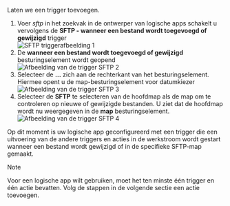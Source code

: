 Laten we een trigger toevoegen.

1. Voer *sftp* in het zoekvak in de ontwerper van logische apps schakelt u vervolgens de **SFTP - wanneer een bestand wordt toegevoegd of gewijzigd** trigger   
   ![SFTP triggerafbeelding 1](./media/connectors-create-api-sftp/trigger-1.png)  
2. De **wanneer een bestand wordt toegevoegd of gewijzigd** besturingselement wordt geopend  
   ![Afbeelding van de trigger SFTP 2](./media/connectors-create-api-sftp/trigger-2.png)  
3. Selecteer de **...**  zich aan de rechterkant van het besturingselement. Hiermee opent u de map-besturingselement voor datumkiezer  
   ![Afbeelding van de trigger SFTP 3](./media/connectors-create-api-sftp/action-1.png)  
4. Selecteer de **SFTP** te selecteren van de hoofdmap als de map om te controleren op nieuwe of gewijzigde bestanden. U ziet dat de hoofdmap wordt nu weergegeven in de **map** besturingselement.  
   ![Afbeelding van de trigger SFTP 4](./media/connectors-create-api-sftp/action-2.png)   

Op dit moment is uw logische app geconfigureerd met een trigger die een uitvoering van de andere triggers en acties in de werkstroom wordt gestart wanneer een bestand wordt gewijzigd of in de specifieke SFTP-map gemaakt. 

> [!NOTE]
> Voor een logische app wilt gebruiken, moet het ten minste één trigger en één actie bevatten. Volg de stappen in de volgende sectie een actie toevoegen.  
> 
> 

